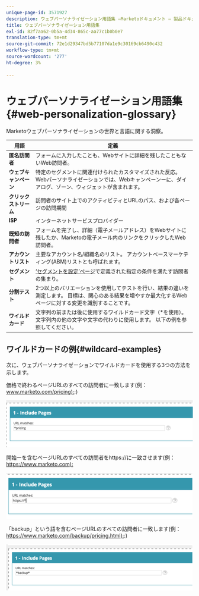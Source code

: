 ```yaml
---
unique-page-id: 3571927
description: ウェブパーソナライゼーション用語集 —Marketoドキュメント — 製品ドキュメント
title: ウェブパーソナライゼーション用語集
exl-id: 82f7aa62-0b5a-4d34-865c-aa77c1b0b0e7
translation-type: tm+mt
source-git-commit: 72e1d29347bd5b77107da1e9c30169cb6490c432
workflow-type: tm+mt
source-wordcount: '277'
ht-degree: 3%

---
```


# ウェブパーソナライゼーション用語集{#web-personalization-glossary}

Marketoウェブパーソナライゼーションの世界と言語に関する洞察。

| 用語 | 定義 |
|---|---|
| **匿名訪問者** | フォームに入力したことも、Webサイトに詳細を残したこともないWeb訪問者。 |
| **ウェブキャンペーン** | 特定のセグメントに関連付けられたカスタマイズされた反応。 Webパーソナライゼーションでは、Webキャンペーンーに、ダイアログ、ゾーン、ウィジェットが含まれます。 |
| **クリックストリーム** | 訪問者のサイト上でのアクティビティとURLのパス、および各ページの訪問期間 |
| **ISP** | インターネットサービスプロバイダー |
| **既知の訪問者** | フォームを完了し、詳細（電子メールアドレス）をWebサイトに残したか、Marketoの電子メール内のリンクをクリックしたWeb訪問者。 |
| **アカウントリスト** | 主要なアカウント名/組織名のリスト。 アカウントベースマーケティング(ABM)リストとも呼ばれます。 |
| **セグメント** | [‘セグメントを設定’ページ](/help/marketo/product-docs/web-personalization/using-web-segments/web-segments.md)で定義された指定の条件を満たす訪問者の集まり。 |
| **分割テスト** | 2つ以上のバリエーションを使用してテストを行い、結果の違いを測定します。 目標は、関心のある結果を増やすか最大化するWebページに対する変更を識別することです。 |
| **ワイルドカード** | 文字列の前または後に使用するワイルドカード文字（*を使用）。文字列内の他の文字や文字の代わりに使用します。 以下の例を参照してください。 |

## ワイルドカードの例{#wildcard-examples}

次に、ウェブパーソナライゼーションでワイルドカードを使用する3つの方法を示します。

価格で終わるページURLのすべての訪問者に一致します(例：[www.marketo.com/pricing):](https://www.marketo.com/pricing):)

![](assets/wildcard-example-1.png)

開始ーを含むページURLのすべての訪問者をhttps://に一致させます(例：[https://www.marketo.com):](https://www.marketo.com)

![](assets/wildcard-example-2.png)

「backup」という語を含むページURLのすべての訪問者に一致します(例：[https://www.marketo.com/backup/pricing.html):](https://www.marketo.com/backup/pricing.html):)

![](assets/wildcard-example-3.png)
